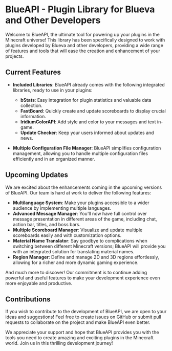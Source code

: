 # BlueAPI - Plugin Library for Blueva and Other Developers

Welcome to BlueAPI, the ultimate tool for powering up your plugins in the Minecraft universe! This library has been specifically designed to work with plugins developed by Blueva and other developers, providing a wide range of features and tools that will ease the creation and enhancement of your projects.

## Current Features

- **Included Libraries**: BlueAPI already comes with the following integrated libraries, ready to use in your plugins:
    - **bStats**: Easy integration for plugin statistics and valuable data collection.
    - **FastBoard**: Quickly create and update scoreboards to display crucial information.
    - **IridiumColorAPI**: Add style and color to your messages and text in-game.
    - **Update Checker**: Keep your users informed about updates and news.

- **Multiple Configuration File Manager**: BlueAPI simplifies configuration management, allowing you to handle multiple configuration files efficiently and in an organized manner.

## Upcoming Updates

We are excited about the enhancements coming in the upcoming versions of BlueAPI. Our team is hard at work to deliver the following features:

- **Multilanguage System**: Make your plugins accessible to a wider audience by implementing multiple languages.
- **Advanced Message Manager**: You'll now have full control over message presentation in different areas of the game, including chat, action bar, titles, and boss bars.
- **Multiple Scoreboard Manager**: Visualize and update multiple scoreboards easily and with customization options.
- **Material Name Translator**: Say goodbye to complications when switching between different Minecraft versions; BlueAPI will provide you with an integrated solution for translating material names.
- **Region Manager**: Define and manage 2D and 3D regions effortlessly, allowing for a richer and more dynamic gaming experience.

And much more to discover! Our commitment is to continue adding powerful and useful features to make your development experience even more enjoyable and productive.

## Contributions

If you wish to contribute to the development of BlueAPI, we are open to your ideas and suggestions! Feel free to create issues on GitHub or submit pull requests to collaborate on the project and make BlueAPI even better.

We appreciate your support and hope that BlueAPI provides you with the tools you need to create amazing and exciting plugins in the Minecraft world. Join us in this thrilling development journey!
